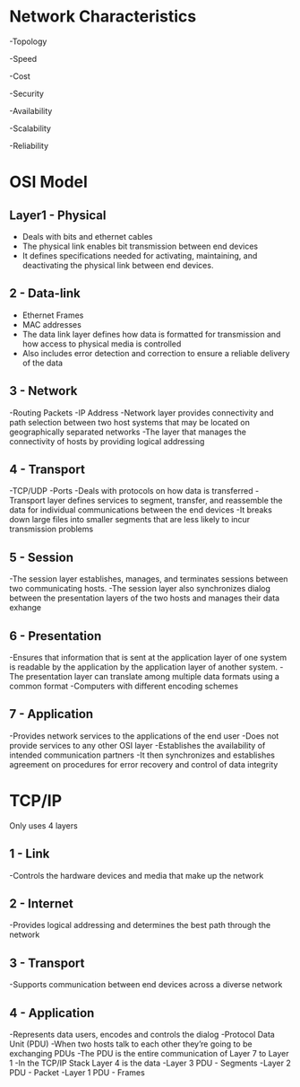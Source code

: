 # Network Characteristics
-Topology

-Speed

-Cost

-Security

-Availability

-Scalability

-Reliability

# OSI Model

## Layer1 - Physical

  - Deals with bits and ethernet cables
  - The physical link enables bit transmission between end devices
  - It defines specifications needed for activating, maintaining, and deactivating the physical link between end devices.
  
## 2 - Data-link
  - Ethernet Frames
  - MAC addresses
  - The data link layer defines how data is formatted for transmission and how access to physical media is controlled
  - Also includes error detection and correction to ensure a reliable delivery of the data

## 3 - Network
  -Routing Packets
  -IP Address
  -Network layer provides connectivity and path selection between two host systems that may be located on geographically separated networks
  -The layer that manages the connectivity of hosts by providing logical addressing
  
## 4 - Transport
  -TCP/UDP
  -Ports
  -Deals with protocols on how data is transferred
  -Transport layer defines services to segment, transfer, and reassemble the data for individual communications between the end devices
  -It breaks down large files into smaller segments that are less likely to incur transmission problems

## 5 - Session
  -The session layer establishes, manages, and terminates sessions between two communicating hosts.
  -The session layer also synchronizes dialog between the presentation layers of the two hosts and manages their data exhange

## 6 - Presentation
  -Ensures that information that is sent at the application layer of one system is readable by the application by the application layer of another system.
  -The presentation layer can translate among multiple data formats using a common format
  -Computers with different encoding schemes

## 7 - Application
  -Provides network services to the applications of the end user
  -Does not provide services to any other OSI layer
  -Establishes the availability of intended communication partners
  -It then synchronizes and establishes agreement on procedures for error recovery and control of data integrity

# TCP/IP

Only uses 4 layers

## 1 - Link
  -Controls the hardware devices and media that make up the network
  
## 2 - Internet
  -Provides logical addressing and determines the best path through the network
  
## 3 - Transport
  -Supports communication between end devices across a diverse network

## 4 - Application
  -Represents data users, encodes and controls the dialog
  -Protocol Data Unit (PDU)
  -When two hosts talk to each other they’re going to be exchanging PDUs
  -The PDU is the entire communication of Layer 7 to Layer 1
  -In the TCP/IP Stack Layer 4 is the data
  -Layer 3 PDU - Segments
  -Layer 2 PDU - Packet
  -Layer 1 PDU - Frames
